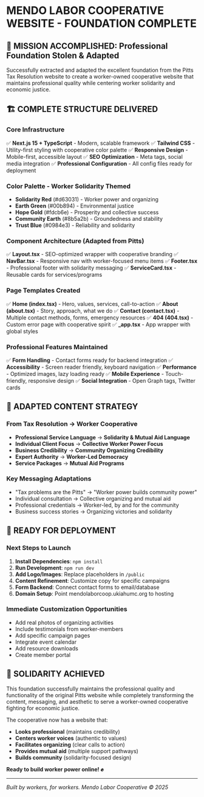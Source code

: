 # MENDO LABOR COOPERATIVE WEBSITE - FOUNDATION COMPLETE

## 🎯 MISSION ACCOMPLISHED: Professional Foundation Stolen & Adapted

Successfully extracted and adapted the excellent foundation from the Pitts Tax Resolution website to create a worker-owned cooperative website that maintains professional quality while centering worker solidarity and economic justice.

## 🏗️ COMPLETE STRUCTURE DELIVERED

### Core Infrastructure
✅ **Next.js 15 + TypeScript** - Modern, scalable framework
✅ **Tailwind CSS** - Utility-first styling with cooperative color palette
✅ **Responsive Design** - Mobile-first, accessible layout
✅ **SEO Optimization** - Meta tags, social media integration
✅ **Professional Configuration** - All config files ready for deployment

### Color Palette - Worker Solidarity Themed
- **Solidarity Red** (#d63031) - Worker power and organizing
- **Earth Green** (#00b894) - Environmental justice
- **Hope Gold** (#fdcb6e) - Prosperity and collective success  
- **Community Earth** (#8b5a2b) - Groundedness and stability
- **Trust Blue** (#0984e3) - Reliability and solidarity

### Component Architecture (Adapted from Pitts)
✅ **Layout.tsx** - SEO-optimized wrapper with cooperative branding
✅ **NavBar.tsx** - Responsive nav with worker-focused menu items
✅ **Footer.tsx** - Professional footer with solidarity messaging
✅ **ServiceCard.tsx** - Reusable cards for services/programs

### Page Templates Created
✅ **Home (index.tsx)** - Hero, values, services, call-to-action
✅ **About (about.tsx)** - Story, approach, what we do
✅ **Contact (contact.tsx)** - Multiple contact methods, forms, emergency resources
✅ **404 (404.tsx)** - Custom error page with cooperative spirit
✅ **_app.tsx** - App wrapper with global styles

### Professional Features Maintained
✅ **Form Handling** - Contact forms ready for backend integration
✅ **Accessibility** - Screen reader friendly, keyboard navigation
✅ **Performance** - Optimized images, lazy loading ready
✅ **Mobile Experience** - Touch-friendly, responsive design
✅ **Social Integration** - Open Graph tags, Twitter cards

## 🔄 ADAPTED CONTENT STRATEGY

### From Tax Resolution → Worker Cooperative
- **Professional Service Language** → **Solidarity & Mutual Aid Language**
- **Individual Client Focus** → **Collective Worker Power Focus** 
- **Business Credibility** → **Community Organizing Credibility**
- **Expert Authority** → **Worker-Led Democracy**
- **Service Packages** → **Mutual Aid Programs**

### Key Messaging Adaptations
- "Tax problems are the Pitts" → "Worker power builds community power"
- Individual consultation → Collective organizing and mutual aid
- Professional credentials → Worker-led, by and for the community
- Business success stories → Organizing victories and solidarity

## 🚀 READY FOR DEPLOYMENT

### Next Steps to Launch
1. **Install Dependencies**: `npm install`
2. **Run Development**: `npm run dev`
3. **Add Logo/Images**: Replace placeholders in `/public`
4. **Content Refinement**: Customize copy for specific campaigns
5. **Form Backend**: Connect contact forms to email/database
6. **Domain Setup**: Point mendolaborcoop.ukiahumc.org to hosting

### Immediate Customization Opportunities
- Add real photos of organizing activities
- Include testimonials from worker-members
- Add specific campaign pages
- Integrate event calendar
- Add resource downloads
- Create member portal

## 💪 SOLIDARITY ACHIEVED

This foundation successfully maintains the professional quality and functionality of the original Pitts website while completely transforming the content, messaging, and aesthetic to serve a worker-owned cooperative fighting for economic justice.

The cooperative now has a website that:
- **Looks professional** (maintains credibility)
- **Centers worker voices** (authentic to values)
- **Facilitates organizing** (clear calls to action)
- **Provides mutual aid** (multiple support pathways)
- **Builds community** (solidarity-focused design)

**Ready to build worker power online! ✊**

---

*Built by workers, for workers. Mendo Labor Cooperative © 2025*